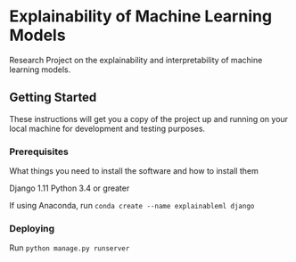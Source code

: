 # Explainability of Machine Learning Models

Research Project on the explainability and interpretability of machine learning models.

## Getting Started

These instructions will get you a copy of the project up and running on your local machine for development and testing purposes. 

### Prerequisites

What things you need to install the software and how to install them

Django 1.11
Python 3.4 or greater

If using Anaconda, run
`conda create --name explainableml django`

### Deploying
Run `python manage.py runserver `
